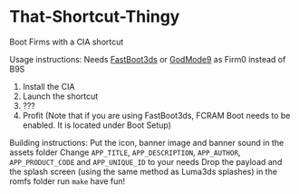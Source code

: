 # That-Shortcut-Thingy
Boot Firms with a CIA shortcut

Usage instructions:
  Needs [FastBoot3ds](https://github.com/derrekr/fastboot3DS) or [GodMode9](https://github.com/d0k3/GodMode9) as Firm0 instead of B9S  
  1. Install the CIA
  2. Launch the shortcut
  3. ???
  4. Profit
  (Note that if you are using FastBoot3ds, FCRAM Boot needs to be enabled. It is located under Boot Setup)

Building instructions:
  Put the icon, banner image and banner sound in the assets folder
  Change `APP_TITLE`, `APP_DESCRIPTION`, `APP_AUTHOR`, `APP_PRODUCT_CODE` and `APP_UNIQUE_ID` to your needs
  Drop the payload and the splash screen (using the same method as Luma3ds splashes) in the romfs folder
  run `make`
  have fun!
